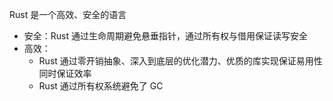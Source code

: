Rust 是一个高效、安全的语言

- 安全：Rust 通过生命周期避免悬垂指针，通过所有权与借用保证读写安全
- 高效：
    - Rust 通过零开销抽象、深入到底层的优化潜力、优质的库实现保证易用性同时保证效率
    - Rust 通过所有权系统避免了 GC